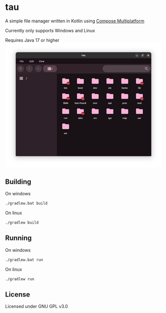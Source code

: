 # tau

A simple file manager written in Kotlin
using [Compose Multiplatform](https://github.com/JetBrains/compose-multiplatform)

Currently only supports Windows and Linux

Requires Java 17 or higher
![screenshot_1.png](assets/screenshot_1.png)

## Building

On windows

```bash
./gradlew.bat build
```

On linux

```bash
./gradlew build
```

## Running

On windows

```bash
./gradlew.bat run
```

On linux

```bash
./gradlew run
```

## License

Licensed under GNU GPL v3.0
